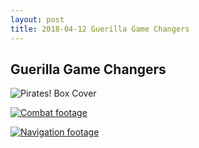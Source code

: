 ```yaml
---
layout: post
title: 2018-04-12 Guerilla Game Changers
---
```


## Guerilla Game Changers

 ![Pirates! Box Cover](danygbelanger.github.io/images/1.PNG)

[![Combat footage](http://img.youtube.com/vi/YOUTUBE_VIDEO_ID_HERE/0.jpg)](https://www.youtube.com/embed/wL68uw_RQow?rel=0&amp;start=138&end=149)

[![Navigation footage](https://www.youtube.com/watch?v=wL68uw_RQow/0.jpg)](https://www.youtube.com/embed/wL68uw_RQow?rel=0&amp;start=500&end=510)
